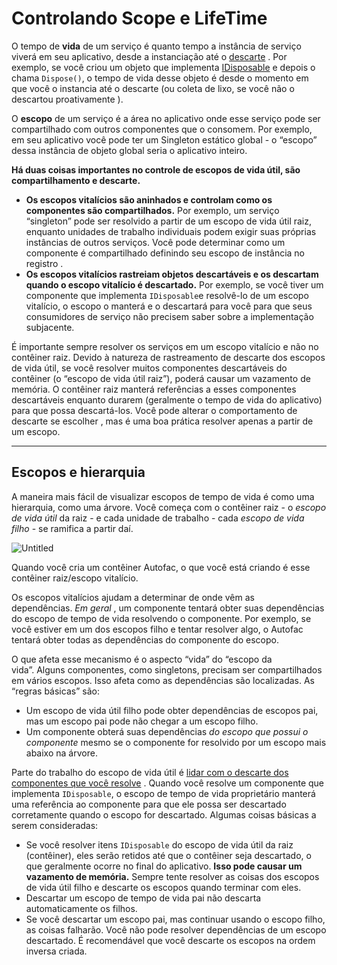 # Controlando Scope e LifeTime

O tempo de **vida** de um serviço é quanto tempo a instância de serviço viverá em seu aplicativo, desde a instanciação até o [descarte](https://autofac.readthedocs.io/en/latest/lifetime/disposal.html) . Por exemplo, se você criou um objeto que implementa [IDisposable](https://msdn.microsoft.com/en-us/library/system.idisposable.aspx) e depois o chama `Dispose()`, o tempo de vida desse objeto é desde o momento em que você o instancia até o descarte (ou coleta de lixo, se você não o descartou proativamente ).

O **escopo** de um serviço é a área no aplicativo onde esse serviço pode ser compartilhado com outros componentes que o consomem. Por exemplo, em seu aplicativo você pode ter um Singleton estático global - o “escopo” dessa instância de objeto global seria o aplicativo inteiro.

**Há duas coisas importantes no controle de escopos de vida útil, são compartilhamento e descarte.**

- **Os escopos vitalícios são aninhados e controlam como os componentes são compartilhados.** Por exemplo, um serviço “singleton” pode ser resolvido a partir de um escopo de vida útil raiz, enquanto unidades de trabalho individuais podem exigir suas próprias instâncias de outros serviços. Você pode determinar como um componente é compartilhado definindo seu escopo de instância no registro .
- **Os escopos vitalícios rastreiam objetos descartáveis e os descartam quando o escopo vitalício é descartado.** Por exemplo, se você tiver um componente que implementa `IDisposable`e resolvê-lo de um escopo vitalício, o escopo o manterá e o descartará para você para que seus consumidores de serviço não precisem saber sobre a implementação subjacente.

É importante sempre resolver os serviços em um escopo vitalício e não no contêiner raiz. Devido à natureza de rastreamento de descarte dos escopos de vida útil, se você resolver muitos componentes descartáveis do contêiner (o “escopo de vida útil raiz”), poderá causar um vazamento de memória. O contêiner raiz manterá referências a esses componentes descartáveis enquanto durarem (geralmente o tempo de vida do aplicativo) para que possa descartá-los. Você pode alterar o comportamento de descarte se escolher , mas é uma boa prática resolver apenas a partir de um escopo.

---

## **Escopos e hierarquia**

A maneira mais fácil de visualizar escopos de tempo de vida é como uma hierarquia, como uma árvore. Você começa com o contêiner raiz - o *escopo de vida útil* da raiz - e cada unidade de trabalho - cada *escopo de vida filho* - se ramifica a partir daí.

![Untitled](https://autofac.readthedocs.io/en/latest/_images/lifetime-scope-tree.png)

Quando você cria um contêiner Autofac, o que você está criando é esse contêiner raiz/escopo vitalício.

Os escopos vitalícios ajudam a determinar de onde vêm as dependências. *Em geral* , um componente tentará obter suas dependências do escopo de tempo de vida resolvendo o componente. Por exemplo, se você estiver em um dos escopos filho e tentar resolver algo, o Autofac tentará obter todas as dependências do componente do escopo.

O que afeta esse mecanismo é o aspecto “vida” do “escopo da vida”. Alguns componentes, como singletons, precisam ser compartilhados em vários escopos. Isso afeta como as dependências são localizadas. As “regras básicas” são:

- Um escopo de vida útil filho pode obter dependências de escopos pai, mas um escopo pai pode não chegar a um escopo filho.
- Um componente obterá suas dependências *do escopo que possui o componente* mesmo se o componente for resolvido por um escopo mais abaixo na árvore.

Parte do trabalho do escopo de vida útil é [lidar com o descarte dos componentes que você resolve](https://autofac.readthedocs.io/en/latest/lifetime/disposal.html) . Quando você resolve um componente que implementa `IDisposable`, o escopo de tempo de vida proprietário manterá uma referência ao componente para que ele possa ser descartado corretamente quando o escopo for descartado. Algumas coisas básicas a serem consideradas:

- Se você resolver itens `IDisposable` do escopo de vida útil da raiz (contêiner), eles serão retidos até que o contêiner seja descartado, o que geralmente ocorre no final do aplicativo. **Isso pode causar um vazamento de memória.** Sempre tente resolver as coisas dos escopos de vida útil filho e descarte os escopos quando terminar com eles.
- Descartar um escopo de tempo de vida pai não descarta automaticamente os filhos.
- Se você descartar um escopo pai, mas continuar usando o escopo filho, as coisas falharão. Você não pode resolver dependências de um escopo descartado. É recomendável que você descarte os escopos na ordem inversa criada.